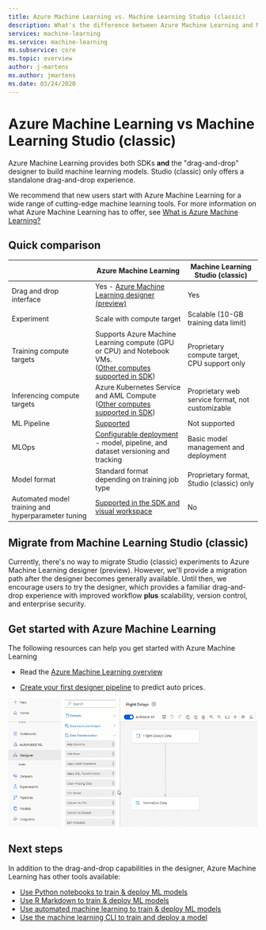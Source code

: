 ```yaml
---
title: Azure Machine Learning vs. Machine Learning Studio (classic)  
description: What's the difference between Azure Machine Learning and Machine Learning Studio (classic)?
services: machine-learning
ms.service: machine-learning
ms.subservice: core
ms.topic: overview
author: j-martens
ms.author: jmartens
ms.date: 03/24/2020
---
```

 
# Azure Machine Learning vs Machine Learning Studio (classic)

Azure Machine Learning provides both SDKs **and** the "drag-and-drop" designer to build machine learning models. Studio (classic) only offers a standalone drag-and-drop experience.

We recommend that new users start with Azure Machine Learning for a wide range of cutting-edge machine learning tools. For more information on what Azure Machine Learning has to offer, see [What is Azure Machine Learning?](overview-what-is-azure-ml.md)

## Quick comparison

| | Azure Machine Learning | Machine Learning Studio (classic) | 
|---| --- | --- |
| Drag and drop interface | Yes - [Azure Machine Learning designer (preview)](concept-designer.md) | Yes | 
| Experiment | Scale with compute target | Scalable (10-GB training data limit) |
| Training compute targets | Supports Azure Machine Learning compute (GPU or CPU) and Notebook VMs.<br/>([Other computes supported in SDK](concept-compute-target.md#train))| Proprietary compute target, CPU support only|
| Inferencing compute targets | Azure Kubernetes Service and AML Compute <br/>([Other computes supported in SDK](how-to-deploy-and-where.md)) | Proprietary web service format, not customizable |
| ML Pipeline | [Supported](concept-ml-pipelines.md) | Not supported |
| MLOps | [Configurable deployment](concept-model-management-and-deployment.md) - model, pipeline, and dataset versioning and tracking | Basic model management and deployment |
| Model format | Standard format depending on training job type | Proprietary format, Studio (classic) only |
| Automated model training and hyperparameter tuning | [Supported in the SDK and visual workspace](concept-automated-ml.md) | No | 


## Migrate from Machine Learning Studio (classic)

Currently, there's no way to migrate Studio (classic) experiments to Azure Machine Learning designer (preview). However, we'll provide a migration path after the designer becomes generally available. Until then, we encourage users to try the designer, which provides a familiar drag-and-drop experience with improved workflow **plus** scalability, version control, and enterprise security.

## Get started with Azure Machine Learning

The following resources can help you get started with Azure Machine Learning

- Read the [Azure Machine Learning overview](tutorial-first-experiment-automated-ml.md) 

- [Create your first designer pipeline](tutorial-designer-automobile-price-train-score.md) to predict auto prices.

![Azure Machine Learning designer example](media/concept-designer/designer-drag-and-drop.gif)

## Next steps

In addition to the drag-and-drop capabilities in the designer, Azure Machine Learning has other tools available:  
  + [Use Python notebooks to train & deploy ML models](tutorial-1st-experiment-sdk-setup.md)
  + [Use R Markdown to train & deploy ML models](tutorial-1st-r-experiment.md) 
  + [Use automated machine learning to train & deploy ML models](tutorial-designer-automobile-price-train-score.md) 
  + [Use the machine learning CLI to train and deploy a model](tutorial-train-deploy-model-cli.md)


